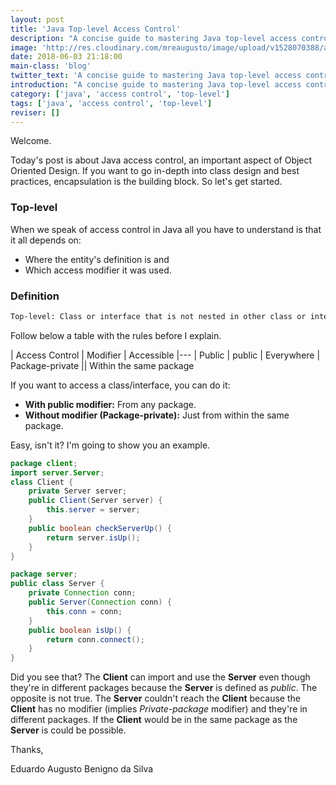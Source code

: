 ```yaml
---
layout: post
title: 'Java Top-level Access Control'
description: "A concise guide to mastering Java top-level access control"
image: 'http://res.cloudinary.com/mreaugusto/image/upload/v1528070388/access-control.jpg'
date: 2018-06-03 21:18:00
main-class: 'blog'
twitter_text: 'A concise guide to mastering Java top-level access control'
introduction: "A concise guide to mastering Java top-level access control"
category: ['java', 'access control', 'top-level']
tags: ['java', 'access control', 'top-level']
reviser: []
---
```


Welcome.

Today's post is about Java access control, an important aspect of Object Oriented Design. If you want to go in-depth into class design and best practices, encapsulation is the building block. So let's get started.

### Top-level
When we speak of access control in Java all you have to understand is that it all depends on:

- Where the entity's definition is and
- Which access modifier it was used.

### Definition

```txt
Top-level: Class or interface that is not nested in other class or interface.
```

Follow below a table with the rules before I explain.

| Access Control | Modifier | Accessible
|---
| Public            | public | Everywhere
| Package-private   || Within the same package

If you want to access a class/interface, you can do it:

- **With public modifier:** From any package.
- **Without modifier (Package-private):** Just from within the same package.

Easy, isn't it? I'm going to show you an example.

```java
package client;
import server.Server;
class Client {
    private Server server;
    public Client(Server server) {
        this.server = server;
    }
    public boolean checkServerUp() {
        return server.isUp();
    }
}

package server;
public class Server {
    private Connection conn;
    public Server(Connection conn) {
        this.conn = conn;
    }
    public boolean isUp() {
        return conn.connect();
    }
}

```

Did you see that?
The **Client** can import and use the **Server** even though they're in different packages because the **Server** is defined as _public_. The opposite is not true. The **Server** couldn't reach the **Client** because the **Client** has no modifier (implies _Private-package_ modifier) and they're in different packages. If the **Client** would be in the same package as the **Server** is could be possible.

Thanks,

Eduardo Augusto Benigno da Silva